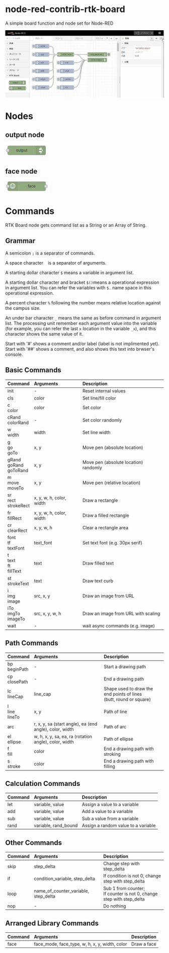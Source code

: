 # node-red-contrib-rtk-board
A simple board function and node set for Node-RED

![a demo of face node](img/face_anim.gif)

# Nodes

## output node

![output node](img/node-output.png)



## face node

![output node](img/node-face.png)


# Commands

RTK Board node gets command list as a String or an Array of String.

## Grammar

A semicolon ``;`` is a separator of commands.

A space character `` `` is a separator of arguments.

A starting dollar character ``$`` means a variable in argument list.

A starting dollar character and bracket ``$()``means a operational expression in argument list. You can refer the variables with ``$.`` name space in this operational expression.

A percent character ``%`` following the number means relative location against the campus size.

An under bar character ``_`` means the same as before command in argument list. The processing unit remember each argument value into the variable (for example, you can refer the last ``x`` location in the variable ``_x``), and this character shows the same value of it.

Start with '#' shows a comment and/or label (label is not implimented yet). Start with '##' shows a comment, and also shows this text into brwser's console.

## Basic Commands

| Command | Arguments | Description |
| :-- | :-- | :-- |
| init | - | Reset internal values |
| cls | color | Set line/fill color |
| c<br>color | color | Set color |
| cRand<br>colorRand | - | Set color randomly |
| w<br>width | width | Set line width |
| g<br>go<br>goTo | x, y | Move pen (absolute location) |
| gRand<br>goRand<br>goToRand | x, y | Move pen (absolute location) randomly |
| m<br>move<br>moveTo | x, y | Move pen (relative location) |
| sr<br>rect<br>strokeRect | x, y, w, h, color, width | Draw a rectangle |
| fr<br>fillRect | x, y, w, h, color, width | Draw a filled rectangle |
| cr<br>clearRect | x, y, w, h | Clear a rectangle area |
| font<br>tf<br>textFont | text_font | Set text font (e.g. 30px serif) |
| t<br>text<br>ft<br>fillText | text | Draw filled text |
| st<br>strokeText | text | Draw text curb |
| i<br>img<br>image | src, x, y | Draw an image from URL |
| iTo<br>imgTo<br>imageTo | src, x, y, w, h | Draw an image from URL with scaling |
| wait | - | wait async commands (e.g. image) |

## Path Commands

| Command | Arguments | Description |
| :-- | :-- | :-- |
| bp<br>beginPath | - | Start a drawing path |
| cp<br>closePath | - | End a drawing path |
| lc<br>lineCap | line_cap | Shape used to draw the end points of lines<br>(butt, round or square) |
| l<br>line<br>lineTo | x, y | Path of line |
| arc | r, x, y, sa (start angle), ea (end angle), color, width | Path of arc |
| el<br>ellipse | w, h, x, y, sa, ea, ra (rotation angle), color, width | Path of ellipse |
| f<br>fill | color | End a drawing path with stroking |
| s<br>stroke | color | End a drawing path with filling |

## Calculation Commands

| Command | Arguments | Description |
| :-- | :-- | :-- |
| let | variable, value | Assign a value to a variable |
| add | variable, value | Add a value to a variable |
| sub | variable, value | Sub a value from a variable |
| rand | variable, rand_bound | Assign a random value to a variable |

## Other Commands

| Command | Arguments | Description |
| :-- | :-- | :-- |
| skip | step_delta | Change step with step_delta |
| if | condition_variable, step_delta | If condition is not 0, change step with step_delta |
| loop | name_of_counter_variable, step_delta | Sub 1 from counter;<br>If counter is not 0, change step with step_delta |
| nop | - | Do nothing |

## Arranged Library Commands

| Command | Arguments | Description |
| :-- | :-- | :-- |
| face | face_mode, face_type, w, h, x, y, width, color | Draw a face |
